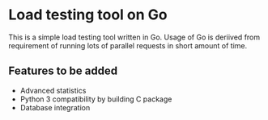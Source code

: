 # Load testing tool on Go
This is a simple load testing tool written in Go. Usage of Go is deriived from requirement of running lots of parallel requests in short amount of time.


## Features to be added
- Advanced statistics
- Python 3 compatibility by building C package
- Database integration